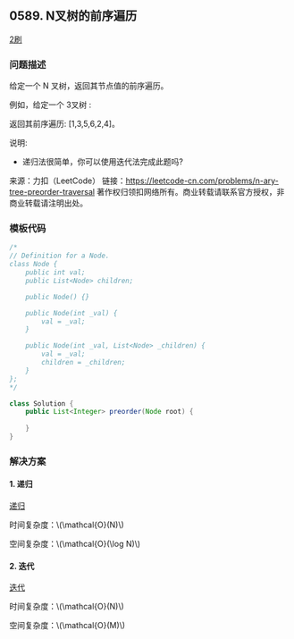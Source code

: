 ## 0589. N叉树的前序遍历

<script src="https://cdn.bootcss.com/mathjax/2.7.7/MathJax.js?config=TeX-AMS-MML_HTMLorMML"></script>

[2刷](qu0589/solu/Solution.java)

### 问题描述

给定一个 N 叉树，返回其节点值的前序遍历。

例如，给定一个 3叉树 :

 

 

返回其前序遍历: [1,3,5,6,2,4]。

 

说明: 

* 递归法很简单，你可以使用迭代法完成此题吗?

来源：力扣（LeetCode）
链接：https://leetcode-cn.com/problems/n-ary-tree-preorder-traversal
著作权归领扣网络所有。商业转载请联系官方授权，非商业转载请注明出处。


### 模板代码

``` java
/*
// Definition for a Node.
class Node {
    public int val;
    public List<Node> children;

    public Node() {}

    public Node(int _val) {
        val = _val;
    }

    public Node(int _val, List<Node> _children) {
        val = _val;
        children = _children;
    }
};
*/

class Solution {
    public List<Integer> preorder(Node root) {
        
    }
}
```

### 解决方案

#### 1. 递归

[递归](qu0589/solu1/Solution.java)

时间复杂度：\\(\mathcal{O}(N)\\)

空间复杂度：\\(\mathcal{O}(\log N)\\)


#### 2. 迭代

[迭代](qu0589/solu2/Solution.java)

时间复杂度：\\(\mathcal{O}(N)\\)

空间复杂度：\\(\mathcal{O}(M)\\)
